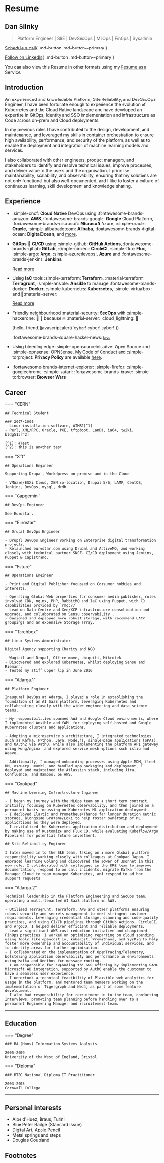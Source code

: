# Resume

## Dan Slinky
> Platform Engineer | SRE | DevSecOps | MLOps | FinOps | Sysadmin

<div class="grid" markdown>

[Schedule a call](https://cal.com/danslinky){ .md-button .md-button--primary }

[Follow on LinkedIn](https://linkedin.com/in/danslinky){ .md-button .md-button--primary }

</div>

You can also view this Resume in other formats using my [Resume as a Service](/resumes).

## Introduction

An experienced and knowledable Platform, Site Reliability, and DevSecOps Engineer, I have been fortunate enough to experience the evolution of Kubernetes and the Cloud Native landscape and have developed an expertise in GitOps, Identity and SSO implementation and Infrastructure as Code across on-prem and Cloud deployments.

In my previous roles I have contributed to the design, development, and maintenance, and leveraged my skills in container orchestration to ensure high availability, performance, and security of the platform, as well as to enable the deployment and integration of machine learning models and services. 

I also collaborated with other engineers, product managers, and stakeholders to identify and resolve technical issues, improve processes, and deliver value to the users and the organisation. I prioritise maintainability, scalability, and observability, ensuring that my solutions are not only functional but also well-documented, and I like to foster a culture of continuous learning, skill development and knowledge sharing.

## Experience

<div class="grid cards" markdown>

- :simple-cncf: __Cloud Native__ DevOps using
    :fontawesome-brands-amazon: __AWS__,
    :fontawesome-brands-google: __Google__ Cloud Platform,
    :fontawesome-brands-microsoft: __Microsoft__ Azure,
    :simple-oracle: __Oracle__,
    :simple-alibabadotcom: __Alibaba__,
    :fontawesome-brands-digital-ocean: __DigitalOcean__,
    and [more]().

- __GitOps__ :robot: __CI/CD__ using
    :simple-github: __GitHub Actions__,
    :fontawesome-brands-gitlab: __GitLab__,
    :simple-circleci: __CircleCI__,
    :simple-flux: __Flux__,
    :simple-argo: __Argo__,
    :simple-azuredevops:, __Azure__
    and :fontawesome-brands-jenkins: __Jenkins__.

    [Read more]()

- Using __IaC__ tools
    :simple-terraform: __Terraform__,
    :material-terraform: __Terragrunt__,
    :simple-ansible: __Ansible__ to manage
    :fontawesome-brands-docker: __Docker__,
    :simple-kubernetes: __Kubernetes__,
    :simple-virtualbox: and :pizza::material-server:

    [Read more]()

- Friendly neighbourhood :material-security: __SecOps__ with
    :simple-hackerone:
    :safety_vest:
    :fire_extinguisher:
    because
    :fire:
    :material-server:
    :cloud_lightning:
    :space_invader:

    [hello, friend](javascript:alert\('cyber! cyber! cyber!'\))

    :fontawesome-brands-square-hacker-news: <small>[favs](https://news.ycombinator.com/favorites?id=danslinky)</small>

- Using bleeding edge
    :simple-opensourceinitiative: Open Source and 
    :simple-opnsense: OPNSense.
    My Code of Conduct and :simple-torproject: __Privacy Policy__ are available [here]().

- :fontawesome-brands-internet-explorer: :simple-firefox: :simple-googlechrome: :simple-safari: :fontawesome-brands-brave: :simple-torbrowser: __Browser Wars__

</div>

## Career

=== "CERN"

    ## Technical Student 

    ### 2007-2008
    - Linux installation software, AIMS2[^1]
    - Perl, XML/RPC, Oracle, PXE, tftpboot, LanDB, ia64, twiki, bldg513[^2]

    [^1]: #Test
    [^2]: this is another test

=== "Sift"

    ## Operations Engineer

    Supporting Drupal, Workdpress on premise and in the Cloud

    - VMWare/ESXi Cloud, XEN co-location, Drupal 5/6, LAMP, CentOS, Jenkins, DevOps, mysql, drdb

=== "Capgemini"

    ## DevOps Engineer

    See Eurostar.

=== "Eurostar"

    ## Drupal DevOps Engineer

    - Drupal DevOps Engineer working on Enterprise digital transformation projects.
    - Relaunched eurostar.com using Drupal and ActiveMQ, and working closely with technical partner SNCF. CI/CD deployment using Jenkins, Puppet & Capistrano.

=== "Future"

    ## Operations Engineer

    - Print and Digital Publisher focussed on Consumer hobbies and interests.

    - Operating Global Web properties for consumer media publisher, roles involved CDN, nginx, PHP, RabbitMQ and IaC using Puppet, with CD capabilities provided by `rmq://`
    - Lead on Data Centre and Xen/XCP infrastructure consolidation and upgrade, and collaborated on Sensu observability .
    - Designed and deployed more robust storage, with recommend LACP groupings and an expensive Storage array.


=== "Torchbox"

    ## Linux Systems Administrator

    Digital Agency supporting Charity and NGO

    - Wagtail and Drupal, Office move, Ubiquiti, Mikrotek
    - Discovered and explored Kubernetes, whilst deploying Sensu and Riemann.
    - Tested my stiff upper lip in June 2016

=== "Adarga.1"

    ## Platform Engineer

    Inaugural DevOps at Adarga, I played a role in establishing the foundation of an AI SaaS platform, leveraging Kubernetes and collaborating closely with the wider engineering and data science teams.

    - My responsibilities spanned AWS and Google Cloud environments, where I implemented Ansible and YAML for deploying self-hosted and Google Kubernetes clusters and applications.

    - Adopting a microservice's architecture, I integrated technologies such as Kafka, Python, Java, Node.js, single-page applications (SPAs), and OAuth2 via Auth0, while also implementing the platform API gateway using Kong/nginx, and explored service mesh options such istio and Weave.

    - Additionally, I managed onboarding processes using Apple MDM, fleet DM, osquery, munki, and handled app packaging and deployment, I deployed and maintained the Atlassian stack, including Jira, Confluence, and Bamboo, on AWS.


=== "Cookpad"

    ## Machine Learning Infrastructure Engineer
 
    - I began my journey with the MLOps team on a short term contract, initially focusing on Kubernetes observability, and then joined on a permanent basis focussing on Kubernetes ML application deployment.
    - I deployed Elastic and Prometheus/Thanos for longer duration metric storage, alongside Grafana/Loki to help foster ownership of ML applications as they were deployed.
    - I revitalized the Kubernetes application distribution and deployment by making use of Kustomize and Flux CD, while evaluating Kubeflow/Argo Pipelines for potential future investment.

    ## Site Reliability Engineer

    I later moved in to the SRE team, taking on a more Global platform responsibility working closely with colleagues at Cookpad Japan. I embraced learning Golang and discovered the power of Jsonnet in this new role. I collaborated with colleagues in the SRE team to improve documentation, respond to on call incidents, migrate Kafka from the Managed Cloud to team managed Kubernetes, and respond to ad hoc support requests.

=== "Adarga.2"

    Technical leadership in the Platform Engineering and SecOps team, operating a multi-tenanted AI SaaS platform on AWS.

    - Utilised Terragrunt, Terraform, AWS and other platforms ensuring robust security and secrets management to meet stringent customer requirements. Leveraging credential storage, scanning and code-quality practices, and using CI/CD pipelines through GitHub Actions, CircleCI, and ArgoCD, I helped deliver efficient and reliable deployments.
    - Lead a significant AWS cost reduction initiative and championed FinOps practices. I worked on optimising reporting on cloud spending using tools like opencost.io, kubecost, Prometheus, and SysDig to help foster more ownership and accountability of individual services, and to identify areas for further optimisation.
    - I collaborated on the implementation of OpenTracing/Telemetry, bolstering application observability and performance in environments using Kafka and Benthos for message routing.
    - I am responsible for expanding the SSO offering by implementing SAML Microsoft AD integration, supported by Auth0 enable the customer to have a seamless user experience.
    - I undertook a technical feasibility of Plausible web analytics for usage in the platform, and mentored team members working on the implementation of Tigergraph and Neo4j as part of some feature development.
    - I also had responsibility for recruitment in to the team, conducting Interviews, promoting team planning before handling over to a permanent Engineering Manager and recruitement team.

<hr />

## Education

=== "Degree"

    ### BA (Hons) Information Systems Analysis

    2005-2009
    University of the West of England, Bristol

=== "Diploma"

    ### BTEC National Diploma IT Practitioner

    2003-2005
    Cornwall College

<hr />

## Personal interests

- Alpe d'Huez, Braus, Turini
- Blue Peter Badge (Standard Issue)
- Digital Art, Apple Pencil
- Metal springs and steps
- Douglas Coupland

## Footnotes